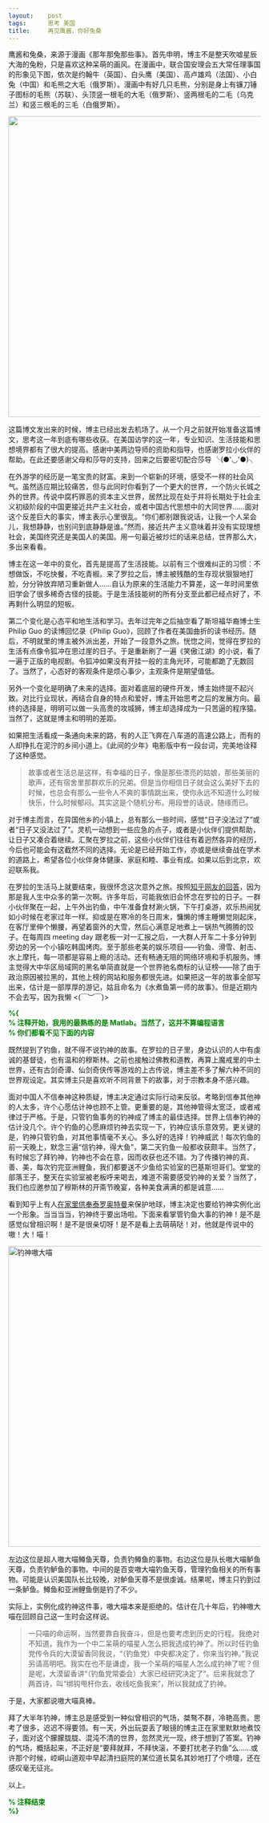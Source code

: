 ```yaml
---
layout:    post
tags:      思考 美国
title:     再见鹰酱，你好兔桑
---
```


鹰酱和兔桑，来源于漫画《那年那兔那些事》。首先申明，博主不是整天吹嘘星辰大海的兔粉，只是喜欢这种呆萌的画风。在漫画中，联合国安理会五大常任理事国的形象见下图，依次是约翰牛（英国）、白头鹰（美国）、高卢雄鸡（法国）、小白兔（中国）和毛熊之大毛（俄罗斯）。漫画中有好几只毛熊，分别是身上有镰刀锤子图标的毛熊（苏联）、头顶竖一根毛的大毛（俄罗斯）、竖两根毛的二毛（乌克兰）和竖三根毛的三毛（白俄罗斯）。

<img src="http://7xkk07.com1.z0.glb.clouddn.com/Bunny-Eagle.png" width="600">

这篇博文发出来的时候，博主已经出发去机场了。从一个月之前就开始准备这篇博文，思考这一年到底有哪些收获。在美国访学的这一年，专业知识、生活技能和思想境界都有了很大的提高。感谢中美两边导师的资助和指导，也感谢罗拉小伙伴的帮助。在此还要感谢父母和莎导的支持，回来之后要密切配合莎导 ╰(●'◡'●)╮

在外游学的经历是一笔宝贵的财富。来到一个崭新的环境，感受不一样的社会风气。虽然适应期比较痛苦，但与此同时你看到了一个更大的世界，一个防火长城之外的世界。传说中腐朽罪恶的资本主义世界，居然比现在处于并将长期处于社会主义初级阶段的中国更接近共产主义社会，或者中国古代思想中的大同世界……面对这个反差巨大的事实，博主表示心里很乱。“你们都别跟我说话，让我一个人呆会儿，我想静静，也别问到底静静是谁。”然而，接近共产主义意味着并没有实现理想社会，美国终究还是美国人的美国。用一句最近被炒烂的话来总结，世界那么大，多出来看看。

博主在这一年中的变化，首先是提高了生活技能。以前有三个很难纠正的习惯：不想做饭，不吃快餐，不吃青椒。来了罗拉之后，博主被残酷的生存现状狠狠地打脸，分分钟放弃陋习重新做人……自认为原来的生活能力不算差，这一年时间里依旧学会了很多稀奇古怪的技能。于是生活技能树的所有分支至此都已经点好了，不再剩什么明显的短板。

第二个变化是心态平和地生活和学习。去年过完年之后抽空看了斯坦福华裔博士生 Philip Guo 的读博回忆录《Philip Guo》，回顾了作者在美国曲折的读书经历。随后，不明就里的博主被外派出差，开始了一段意外之旅。恍惚之间，觉得在罗拉的生活有点像令狐冲在思过崖的日子。于是重新刷了一遍《笑傲江湖》的小说，看了一遍于正版的电视剧。令狐冲如果没有开挂一般的主角光环，可能都跪了无数回了。当然了，心态好的客观条件是烦心事少，主观条件是期望值低。

另外一个变化是明确了未来的选择。面对着底层的硬件开发，博主始终提不起兴致。对比行业现状，再结合自身的特点和爱好，博主开始思考之后的发展方向。最终的选择是，明明可以做一头高贵的攻城狮，博主却选择成为一只苦逼的程序猿。当然了，这就是博主和明明的差距。

如果把生活看成一条通向未来的路，有的人正飞奔在八车道的高速公路上，而有的人却挣扎在泥泞的乡间小道上。《此间的少年》电影版中有一段台词，完美地诠释了这种感觉。  

> 故事或者生活总是这样，有幸福的日子，像是那些漂亮的姑娘，那些美丽的歌声，还有宿舍里那群欢乐的兄弟。但是当你相信日子就会这么美好下去的时候，也总会有那么一些令人不爽的事情跳出来，使你永远不知道什么时候快乐，什么时候郁闷。其实这是个随机分布。用段誉的话说，随缘而已。

对于博主而言，在异国他乡的小镇上，总有那么一些时间，感觉“日子没法过了”或者“日子又没法过了”。灵机一动想到一些应急的点子，或者是小伙伴们提供帮助，让日子又凑合着继续。汇聚在罗拉之前，这些小伙伴们往往有着迥然各异的经历，今后也可能会有这截然不同的选择。无论是已经开始工作，亦或是继续奋战在学术的道路上，希望各位小伙伴身体健康、家庭和睦、事业有成。如果以后到北京，欢迎联系我。

在罗拉的生活马上就要结束，我很怀念这次意外之旅。按照[知乎网友的回答][study-abroad]，因为那是我人生中众多的第一次啊。许多年后，可能我依旧会怀念在罗拉的日子。一群小伙伴聚在一起，上午外出钓鱼，中午准备食材涮火锅，下午打桌游，欢乐热闹犹如小时候在老家过年一样。抑或是在寒冷的冬日周末，慵懒的博主睡懒觉刚起床，在客厅里伸个懒腰，再望着窗外的大雪，然后心满意足地煮上一锅热气腾腾的饺子。在每周四 meeting day 跟老板一对一汇报之后，一大群人开车二十多分钟到旁边的另一个小镇吃韩国烤肉。至于那些老美的娱乐项目——钓鱼、滑雪、射击、水上摩托，每一项都是容易上瘾的活动。还有畅通无阻的网络环境和手机服务。博主觉得大中华区局域网的黑名单简直就是一个世界驰名商标的认证榜——除了由于政治原因被拉黑的，其他上榜的网站和服务都很先进。如果把这一年的故事全部写出来，估计是一部厚厚的游记，姑且命名为《水煮鱼第一师的故事》。但是近期内不会去写，因为我懒 <(￣︶￣)>


[study-abroad]: http://www.zhihu.com/question/34070750/answer/58159357

<strong><font color="green">
%{  
</font></strong>
<strong><font color="green">
% 注释开始，我用的最熟练的是 Matlab。当然了，这并不算编程语言  
</font></strong>
<strong><font color="green">
% 你们都看不见下面的内容  
</font></strong>

既然提到了钓鱼，就不得不说钓神的故事。在罗拉的日子里，身边认识的人中有虔诚的基督徒，也有温和的穆斯林。之前也接触过佛教和道教，再算上魔戒里的中土世界，还有古剑奇谭、仙剑奇侠传等游戏的上古传说，博主差不多了解六种不同的世界观设定。其实博主只是喜欢听不同背景下的故事，对于宗教本身不感兴趣。

面对中国人不信奉神这种质疑，博主决定通过实际行动来反驳。考略到信奉其他神的人太多，许个心愿估计神也顾不上管。更重要的是，其他神管得太宽泛，或者戒律过于严格。于是，只管钓鱼事务的钓神成了博主的最佳选择。世界上信奉钓神的估计没几个。许个钓鱼的心愿麻烦钓神去实现一下，钓神应该乐意效劳。更关键的是，钓神只管钓鱼，对其他事情毫不关心。多么好的选择！钓神威武！每次钓鱼的前一天晚上，默念三遍“信钓神，得大鱼”，第二天钓鱼一般都收获颇丰。当然了，有时候忘了拜钓神，钓神也不会在意，因而收获也还不错。为了传播钓神的真、善、美，每次钓完亚洲鲤鱼，我们都要送不少鱼给实验室的巴基斯坦哥们。堂堂的部落王子，整天在实验室被老板呼来喝去，难道不需要感受钓神的关爱？当然了，我们也应邀参加了穆斯林的开斋节晚宴，各种美食满满的都是诚意……

[ultraman]: http://www.zhihu.com/question/26577838/answer/56501097

看到知乎上有人[在家里供奉泰罗奥特曼][ultraman]来保护地球，博主决定也要给钓神实例化出一个形象。当当当当，钓神终于要出场啦。下面来看掌管钓鱼大事的钓神！是不是感觉似曾相识啊！是不是很亲切呀！是不是看上去萌萌哒！对，他就是传说中的嗷！大！喵！

<img src="http://7xkk07.com1.z0.glb.clouddn.com/Fishing-God.png" alt="钓神嗷大喵" width="600 px">

左边这位是超人嗷大喵鳟鱼天尊，负责钓鳟鱼的事物。右边这位是队长嗷大喵鲈鱼天尊，负责钓鲈鱼的事物。中间的是百变嗷大喵钓鱼天尊，管理钓鱼相关的所有事物。可能是认识美国队长比较晚，对鲈鱼天尊不是很虔诚。结果呢，博主只钓到过一条鲈鱼。鳟鱼和亚洲鲤鱼倒是钓了不少。

实际上，实例化成钓神这件事，嗷大喵本来是拒绝的。估计在几十年后，钓神嗷大喵在回顾自己这一生时会这样说。  

>一只喵的命运啊，当然要靠自我奋斗，但是也要考虑到历史的行程。我绝对不知道，我作为一个中二呆萌的喵星人怎么把我选成钓神了。所以时任钓鱼党传令兵的大漠留香同我说，“（钓鱼党）中央都决定了，你来当钓神。”我说另请高明吧。我实在也不是谦虚，我一个呆萌的喵星人怎么成钓神了呢？但是呢，大漠留香讲“（钓鱼党常委会）大家已经研究决定了”。后来我就念了两首诗，叫“绑钩甩杆你去，收线吃鱼我来”，所以我就成了钓神。  

于是，大家都说嗷大喵真棒。

拜了大半年钓神，博主总是感受到一种似曾相识的气场，桀骜不群，冷艳高贵。思考了很多，迟迟不得要领。有一天，外出玩耍丢了眼镜的博主正在家里默默地煮饺子，面对这个朦朦胧胧、混沌不清的世界，忽然灵光一现，终于想到了答案。钓神的气场，概括起来，不正好是“要拜就拜，不拜快滚，不要打扰老子钓鱼”么……或许那个时候，崆峒山道观中早起清扫庭院的某位道长莫名其妙地打了个喷嚏，还在感叹毫无征兆。

以上。  

<strong><font color="green">
% 注释结束  
</font></strong>
<strong><font color="green">
%}  
</font></strong>
